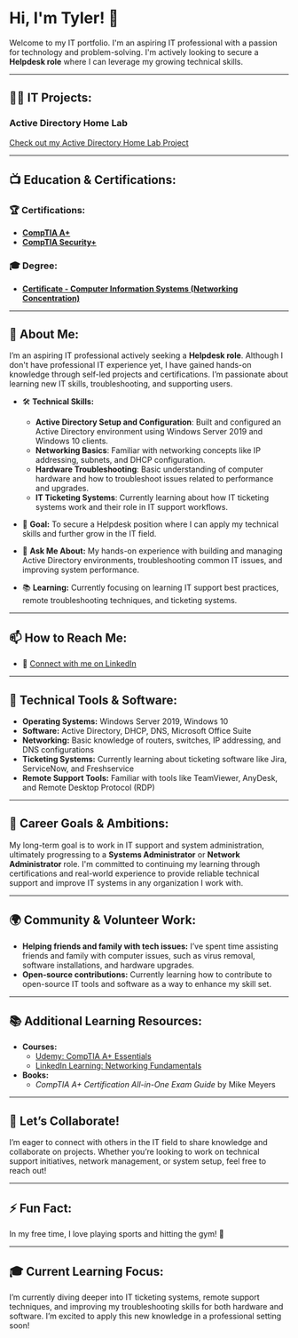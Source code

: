 # Hi, I'm Tyler! 👋

Welcome to my IT portfolio. I'm an aspiring IT professional with a passion for technology and problem-solving. I'm actively looking to secure a **Helpdesk role** where I can leverage my growing technical skills.

---

## 👨‍💻 IT Projects:

### Active Directory Home Lab
[Check out my Active Directory Home Lab Project](https://github.com/TylerRabbito/ActiveDirectoryLab/blob/main/README.md)

---

## 📺 Education & Certifications:

### 🏆 Certifications:
- [**CompTIA A+**](https://www.credly.com/badges/87731ed4-9546-49c3-a139-b54a9e60297e)
- [**CompTIA Security+**](https://www.credly.com/badges/28686260-2d89-4e3e-8e76-c7549b5ea056)

### 🎓 Degree:
- [**Certificate - Computer Information Systems (Networking Concentration)**](https://imgur.com/a/T1aqnh7)

---

## 🌱 About Me:

I’m an aspiring IT professional actively seeking a **Helpdesk role**. Although I don't have professional IT experience yet, I have gained hands-on knowledge through self-led projects and certifications. I’m passionate about learning new IT skills, troubleshooting, and supporting users.

- 🛠 **Technical Skills:**
  - **Active Directory Setup and Configuration**: Built and configured an Active Directory environment using Windows Server 2019 and Windows 10 clients.
  - **Networking Basics**: Familiar with networking concepts like IP addressing, subnets, and DHCP configuration.
  - **Hardware Troubleshooting**: Basic understanding of computer hardware and how to troubleshoot issues related to performance and upgrades.
  - **IT Ticketing Systems**: Currently learning about how IT ticketing systems work and their role in IT support workflows.

- 🌟 **Goal:** To secure a Helpdesk position where I can apply my technical skills and further grow in the IT field.
- 💬 **Ask Me About:** My hands-on experience with building and managing Active Directory environments, troubleshooting common IT issues, and improving system performance.
- 📚 **Learning:** Currently focusing on learning IT support best practices, remote troubleshooting techniques, and ticketing systems.

---

## 📫 How to Reach Me:

- 🔗 [Connect with me on LinkedIn](https://www.linkedin.com/in/tyler-rabbito)

---

## 🧰 Technical Tools & Software:

- **Operating Systems:** Windows Server 2019, Windows 10
- **Software:** Active Directory, DHCP, DNS, Microsoft Office Suite
- **Networking:** Basic knowledge of routers, switches, IP addressing, and DNS configurations
- **Ticketing Systems:** Currently learning about ticketing software like Jira, ServiceNow, and Freshservice
- **Remote Support Tools:** Familiar with tools like TeamViewer, AnyDesk, and Remote Desktop Protocol (RDP)

---

## 🎯 Career Goals & Ambitions:

My long-term goal is to work in IT support and system administration, ultimately progressing to a **Systems Administrator** or **Network Administrator** role. I'm committed to continuing my learning through certifications and real-world experience to provide reliable technical support and improve IT systems in any organization I work with.

---

## 🌍 Community & Volunteer Work:

- **Helping friends and family with tech issues:** I’ve spent time assisting friends and family with computer issues, such as virus removal, software installations, and hardware upgrades.
- **Open-source contributions:** Currently learning how to contribute to open-source IT tools and software as a way to enhance my skill set.

---

## 📚 Additional Learning Resources:

- **Courses:** 
  - [Udemy: CompTIA A+ Essentials](https://www.udemy.com/course/comptia-a-essentials/)
  - [LinkedIn Learning: Networking Fundamentals](https://www.linkedin.com/learning/networking-fundamentals-2)
- **Books:**
  - *CompTIA A+ Certification All-in-One Exam Guide* by Mike Meyers

---

## 🤝 Let’s Collaborate!

I’m eager to connect with others in the IT field to share knowledge and collaborate on projects. Whether you’re looking to work on technical support initiatives, network management, or system setup, feel free to reach out!

---

## ⚡ Fun Fact:
In my free time, I love playing sports and hitting the gym! 💪

---

## 🎓 Current Learning Focus:

I’m currently diving deeper into IT ticketing systems, remote support techniques, and improving my troubleshooting skills for both hardware and software. I’m excited to apply this new knowledge in a professional setting soon!

